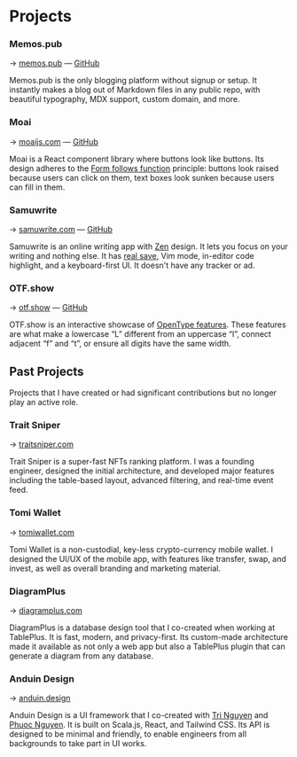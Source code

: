 # Projects

<!-- test caching -->

### Memos.pub

→ [memos.pub][memos] — [GitHub][memos-git]

[memos]: https://memos.pub
[memos-git]: https://github.com/thien-do/memos-pub

Memos.pub is the only blogging platform without signup or setup. It instantly makes a blog out of Markdown files in any public repo, with beautiful typography, MDX support, custom domain, and more. 

### Moai

→ [moaijs.com][moai] — [GitHub][moai-git]

Moai is a React component library where buttons look like buttons. Its design adheres to the [Form follows function][fff] principle: buttons look raised because users can click on them, text boxes look sunken because users can fill in them.

[moai]: https://moaijs.com
[moai-git]: https://github.com/thien-do/moai
[fff]: https://en.wikipedia.org/wiki/Form_follows_function

### Samuwrite

→ [samuwrite.com][samu] — [GitHub][samu-git]

Samuwrite is an online writing app with [Zen][zen] design. It lets you focus on your writing and nothing else. It has [real save], Vim mode, in-editor code highlight, and a keyboard-first UI. It doesn't have any tracker or ad.

[samu]: https://samuwrite.com
[samu-git]: https://github.com/thien-do/samuwrite
[zen]: https://en.wikipedia.org/wiki/Zen
[real save]: https://web.dev/file-system-access/

### OTF.show

→ [otf.show][otf] — [GitHub][otf-git]

OTF.show is an interactive showcase of [OpenType features]. These features are what make a lowercase “L” different from an uppercase “I”, connect adjacent “f” and “t”, or ensure all digits have the same width.

[otf]: https://otf.show
[otf-git]: https://github.com/thien-do/otf.show
[OpenType features]: https://en.wikipedia.org/wiki/List_of_typographic_features#OpenType_typographic_features

## Past Projects

Projects that I have created or had significant contributions but no longer play an active role.

### Trait Sniper

→ [traitsniper.com][trait]

Trait Sniper is a super-fast NFTs ranking platform. I was a founding engineer, designed the initial architecture, and developed major features including the table-based layout, advanced filtering, and real-time event feed.

[trait]: https://traitsniper.com

### Tomi Wallet

→ [tomiwallet.com][tomi]

Tomi Wallet is a non-custodial, key-less crypto-currency mobile wallet. I designed the UI/UX of the mobile app, with features like transfer, swap, and invest, as well as overall branding and marketing material.

[tomi]: https://tomiwallet.com

### DiagramPlus

→ [diagramplus.com][diagram]

DiagramPlus is a database design tool that I co-created when working at TablePlus. It is fast, modern, and privacy-first. Its custom-made architecture made it available as not only a web app but also a TablePlus plugin that can generate a diagram from any database.

[diagram]: https://diagramplus.com

### Anduin Design

→ [anduin.design][design]

Anduin Design is a UI framework that I co-created with [Tri Nguyen][tri] and [Phuoc Nguyen][phuoc]. It is built on Scala.js, React, and Tailwind CSS. Its API is designed to be minimal and friendly, to enable engineers from all backgrounds to take part in UI works.

[design]: https://anduin.design
[tri]: https://www.trilmn.com/
[phuoc]: https://twitter.com/nghuuphuoc
